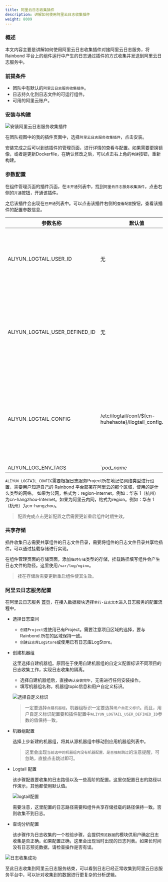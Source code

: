 ```yaml
---
title: 阿里云日志收集插件
description: 讲解如何使用阿里云日志收集插件
weight: 8009
---
```


### 概述

本文内容主要是讲解如何使用阿里云日志收集插件对接阿里云日志服务，将 Rainbond 平台上的组件运行中产生的日志通过插件的方式收集并发送到阿里云日志服务中。

### 前提条件

* 团队中有默认的`阿里云日志服务收集插件`。
* 日志持久化到日志文件的可运行组件。
* 可用的阿里云账户。

### 安装与构建

![安装阿里云日志服务收集插件](http://grstatic.oss-cn-shanghai.aliyuncs.com/docs/images/plugin/%E5%AE%89%E8%A3%85%E6%8F%92%E4%BB%B6.png)

在团队视图中的我的插件页面中，选择`阿里云日志服务收集插件`，点击安装。

安装完成之后可以到该插件的管理页面，进行详情的查看与配置。如果需要更换镜像，或者是更新Dockerfile，在确认修改之后，可以点击右上角的`构建`按钮，重新构建。

### 参数配置

在组件管理页面的插件页面，在`未开通`列表中，找到`阿里云日志服务收集插件`，点击右侧的`开通`按钮，开通该插件。

之后该插件会出现在`已开通`列表中。可以点击该插件右侧的`查看配置`按钮，查看该插件的配置参数信息。

参数名称 | 默认值 | 说明
--------|-------|------
ALIYUN_LOGTAIL_USER_ID| 无| 阿里云用户标识，可参考[配置用户标识](https://help.aliyun.com/document_detail/49007.html)进行配置。
ALIYUN_LOGTAIL_USER_DEFINED_ID|无|机器组用户自定义标识，可参考[创建用户自定义标识机器组](https://help.aliyun.com/document_detail/28983.html)进行配置。
ALIYUN_LOGTAIL_CONFIG|/etc/ilogtail/conf/${cn-huhehaote}/ilogtail_config.json|Logtail 收集服务配置参数，根据日志服务Project所在地及网络类型不同而不同。
ALIYUN_LOG_ENV_TAGS|`_pod_name_|_pod_ip_|_namespace_|_node_name_|_node_ip_`| 收集日志时的标签配置，通过环境变量指定具体的值。

`ALIYUN_LOGTAIL_CONFIG`需要根据日志服务Project所在地记忆网络类型进行设置，需要用户知道自己的 Rainbond 平台部署在阿里云的那个区域，使用的是什么类型的网络。
如果为公网，格式为：region-internet，例如：华东 1（杭州）为cn-hangzhou-Internet。如果为阿里云内网，格式为region。例如：华东 1（杭州）为cn-hangzhou。

> 配置完成点击更新配置之后需要更新重启组件时期生效。

### 共享存储

插件收集日志需要共享组件的日志文件目录，需要将组件的日志文件目录共享给插件。可以通过挂载存储进行实现。

在组件管理页面的存储页面，添加`临时存储`类型的存储，挂载路径填写组件会产生日志文件的路径。这里使用`/var/log/nginx`。

> 挂在存储后需要更新重启组件使其生效。

### 阿里云日志服务配置

在阿里云日志服务 [首页](https://sls.console.aliyun.com/lognext/profile)，在接入数据板块选择`单行-日志文本`进入日志服务的配置流程中。

* 选择日志空间

    * `创建Project`或使用已有Project。需要注意项目区域的选择，要与Rainbond 所在的区域保持一致。
    * `创建日志库LogStore`或使用已有日志库LogStore。

* 创建机器组

    这里选择自建机器组。原因在于使用自建机器组的自定义配置标识不同项目的日志收集工作，实现日志收集的隔离。

    * 选择自建机器组后，直接`确认安装完毕`，无需进行任何安装操作。
    * 填写机器组名称，机器组topic信息和用户自定义标识。

    ![选择自定义标识](http://grstatic.oss-cn-shanghai.aliyuncs.com/docs/images/plugin/%E5%88%9B%E5%BB%BA%E6%9C%BA%E5%99%A8%E7%BB%84.png)

    > 一定要选择`自建机器组`，机器组标识一定要选择`用户自定义标识`。而且，用户自定义标识配置要和插件配置中`ALIYUN_LOGTAIL_USER_DEFINED_ID`参数的值保持一致。

* 机器组配置

    选择上步新建的机器组，将其从源机器组中移动到应用机器组列表中。

    > 这里会出现`当前选中的机器组内没有机器配置，是否强制跳过`的注意提醒，可忽略，直接点击跳过即可。

* Logtail 配置

    该步骤配置要收集的日志路径以及一些高阶的配置。这里仅配置日志的路径以作演示，其他都使用默认值。

    ![logtail配置](http://grstatic.oss-cn-shanghai.aliyuncs.com/docs/images/plugin/logtail%20%E9%85%8D%E7%BD%AE.png)

    需要注意，这里配置的日志路径需要和组件共享存储挂载的路径保持一致。否则收集不到日志。

* 查询分析配置

    该步骤作为日志收集的一个校验步骤，会提供`预览数据`的模块供用户确定日志收集是否正确。如果配置正确，这里会出现当时出现的日志列表。如果长时间没有日志预览数据，请检查操作是否有误。


![日志收集成功](http://grstatic.oss-cn-shanghai.aliyuncs.com/docs/images/plugin/%E6%97%A5%E5%BF%97%E6%94%B6%E9%9B%86%E6%88%90%E5%8A%9F.png)

至此日志收集到阿里云日志服务结束，可以看到日志已经正常收集到阿里云日志服务平台中，可以针对收集到的数据进行更复杂的分析逻辑。
